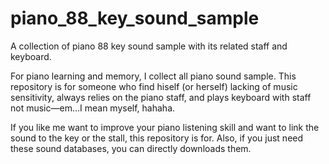 # piano_88_key_sound_sample

A collection of piano 88 key sound sample with its related staff and keyboard.

For piano learning and memory, I collect all piano sound sample. This repository is for someone who find hiself (or herself) lacking of music sensitivity, always relies on the piano staff, and plays keyboard with staff not music&mdash;em...I mean myself, hahaha.

If you like me want to improve your piano listening skill and want to link the sound to the key or the stall, this repository is for. Also, if you just need these sound databases, you can directly downloads them. 
